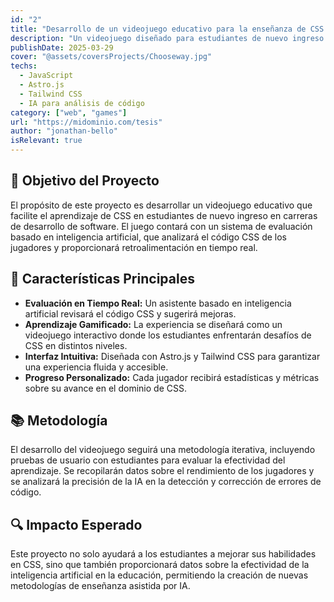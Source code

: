 ```yaml
---
id: "2"
title: "Desarrollo de un videojuego educativo para la enseñanza de CSS con IA"
description: "Un videojuego diseñado para estudiantes de nuevo ingreso en carreras de desarrollo de software, que utiliza inteligencia artificial para evaluar código CSS y mejorar el aprendizaje."
publishDate: 2025-03-29
cover: "@assets/coversProjects/Chooseway.jpg"
techs:
  - JavaScript
  - Astro.js
  - Tailwind CSS
  - IA para análisis de código
category: ["web", "games"]
url: "https://midominio.com/tesis"
author: "jonathan-bello"
isRelevant: true
---
```


## 🎯 Objetivo del Proyecto

El propósito de este proyecto es desarrollar un videojuego educativo que facilite el aprendizaje de CSS en estudiantes de nuevo ingreso en carreras de desarrollo de software. El juego contará con un sistema de evaluación basado en inteligencia artificial, que analizará el código CSS de los jugadores y proporcionará retroalimentación en tiempo real.

## 🚀 Características Principales

- **Evaluación en Tiempo Real:** Un asistente basado en inteligencia artificial revisará el código CSS y sugerirá mejoras.
- **Aprendizaje Gamificado:** La experiencia se diseñará como un videojuego interactivo donde los estudiantes enfrentarán desafíos de CSS en distintos niveles.
- **Interfaz Intuitiva:** Diseñada con Astro.js y Tailwind CSS para garantizar una experiencia fluida y accesible.
- **Progreso Personalizado:** Cada jugador recibirá estadísticas y métricas sobre su avance en el dominio de CSS.

## 📚 Metodología

El desarrollo del videojuego seguirá una metodología iterativa, incluyendo pruebas de usuario con estudiantes para evaluar la efectividad del aprendizaje. Se recopilarán datos sobre el rendimiento de los jugadores y se analizará la precisión de la IA en la detección y corrección de errores de código.

## 🔍 Impacto Esperado

Este proyecto no solo ayudará a los estudiantes a mejorar sus habilidades en CSS, sino que también proporcionará datos sobre la efectividad de la inteligencia artificial en la educación, permitiendo la creación de nuevas metodologías de enseñanza asistida por IA.
